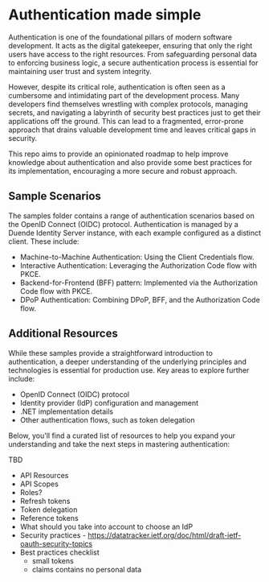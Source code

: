 # Authentication made simple
Authentication is one of the foundational pillars of modern software development. It acts as the digital gatekeeper, ensuring that only the right users have access to the right resources. From safeguarding personal data to enforcing business logic, a secure authentication process is essential for maintaining user trust and system integrity.

However, despite its critical role, authentication is often seen as a cumbersome and intimidating part of the development process. Many developers find themselves wrestling with complex protocols, managing secrets, and navigating a labyrinth of security best practices just to get their applications off the ground. This can lead to a fragmented, error-prone approach that drains valuable development time and leaves critical gaps in security.

This repo aims to provide an opinionated roadmap to help improve knowledge about authentication and also provide some best practices for its implementation, encouraging a more secure and robust approach.

## Sample Scenarios
The samples folder contains a range of authentication scenarios based on the OpenID Connect (OIDC) protocol. Authentication is managed by a Duende Identity Server instance, with each example configured as a distinct client. These include:
- Machine-to-Machine Authentication: Using the Client Credentials flow.
- Interactive Authentication: Leveraging the Authorization Code flow with PKCE.
- Backend-for-Frontend (BFF) pattern: Implemented via the Authorization Code flow with PKCE.
- DPoP Authentication: Combining DPoP, BFF, and the Authorization Code flow.

## Additional Resources
While these samples provide a straightforward introduction to authentication, a deeper understanding of the underlying principles and technologies is essential for production use. Key areas to explore further include:
- OpenID Connect (OIDC) protocol
- Identity provider (IdP) configuration and management
- .NET implementation details
- Other authentication flows, such as token delegation

Below, you'll find a curated list of resources to help you expand your understanding and take the next steps in mastering authentication:

TBD
- API Resources
- API Scopes 
- Roles?
- Refresh tokens
- Token delegation
- Reference tokens
- What should you take into account to choose an IdP
- Security practices - https://datatracker.ietf.org/doc/html/draft-ietf-oauth-security-topics
- Best practices checklist
  - small tokens
  - claims contains no personal data
  
